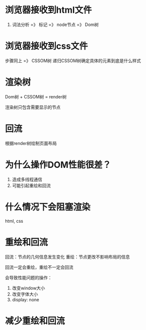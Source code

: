 # 浏览器接收到html文件
1. 词法分析 =》 标记 =》 node节点 =》 Dom树

# 浏览器接收到css文件
步骤同上  =》 CSSOM树
递归CSSOM树确定具体的元素到底是什么样式

# 渲染树
Dom树 + CSSOM树 = render树

渲染树只包含需要显示的节点 


# 回流
根据render树绘制页面布局


# 为什么操作DOM性能很差？
1. 造成多线程通信
2. 可能引起重绘和回流

# 什么情况下会阻塞渲染
html, css
<script async src=""></script>


# 重绘和回流
回流：节点的几何信息发生变化
重绘：节点更改不影响布局的信息

回流一定会重绘，重绘不一定会回流

会导致性能问题的操作：
1. 改变window大小
2. 改变字体大小
3. display: none
   

# 减少重绘和回流

